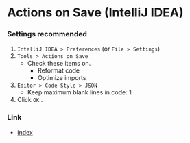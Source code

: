 # Actions on Save (IntelliJ IDEA)

### Settings recommended

1. `IntelliJ IDEA > Preferences` (or `File > Settings`)
2. `Tools > Actions on Save`
    - Check these items on.
        - Reformat code
        - Optimize imports
4. `Editor > Code Style > JSON`
    - Keep maximum blank lines in code: 1
5. Click `OK` .

### Link

- [index](../index.md)

